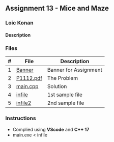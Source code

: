## Assignment 13 - Mice and Maze

### Loic Konan

#### Description

### Files

|   #   | File                   | Description           |
| :---: | ---------------------- | --------------------- |
|   1   | [Banner](Banner)       | Banner for Assignment |
|   2   | [P1112.pdf](P1112.pdf) | The Problem           |
|   3   | [main.cpp](main.cpp)   | Solution              |
|   4   | [infile](infile)       | 1st sample file       |
|   5   | [infile2](infile2)     | 2nd sample file       |

### Instructions

- Complied using **VScode** and **C++ 17**
- main.exe < infile
